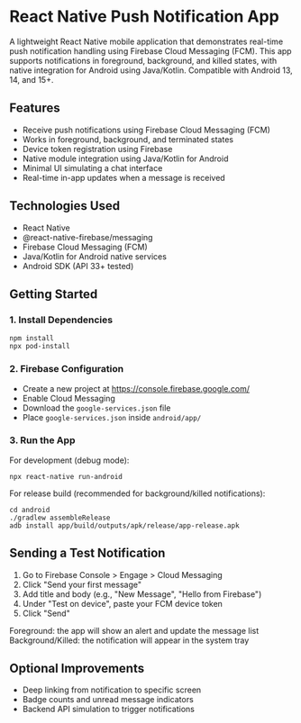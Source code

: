 # React Native Push Notification App

A lightweight React Native mobile application that demonstrates real-time push notification handling using Firebase Cloud Messaging (FCM). This app supports notifications in foreground, background, and killed states, with native integration for Android using Java/Kotlin. Compatible with Android 13, 14, and 15+.

## Features

- Receive push notifications using Firebase Cloud Messaging (FCM)
- Works in foreground, background, and terminated states
- Device token registration using Firebase
- Native module integration using Java/Kotlin for Android
- Minimal UI simulating a chat interface
- Real-time in-app updates when a message is received

## Technologies Used

- React Native
- @react-native-firebase/messaging
- Firebase Cloud Messaging (FCM)
- Java/Kotlin for Android native services
- Android SDK (API 33+ tested)

## Getting Started

### 1. Install Dependencies

```
npm install
npx pod-install
```

### 2. Firebase Configuration

- Create a new project at https://console.firebase.google.com/
- Enable Cloud Messaging
- Download the `google-services.json` file
- Place `google-services.json` inside `android/app/`

### 3. Run the App

For development (debug mode):

```
npx react-native run-android
```

For release build (recommended for background/killed notifications):

```
cd android
./gradlew assembleRelease
adb install app/build/outputs/apk/release/app-release.apk
```

## Sending a Test Notification

1. Go to Firebase Console > Engage > Cloud Messaging
2. Click "Send your first message"
3. Add title and body (e.g., "New Message", "Hello from Firebase")
4. Under "Test on device", paste your FCM device token
5. Click "Send"

Foreground: the app will show an alert and update the message list  
Background/Killed: the notification will appear in the system tray


## Optional Improvements

- Deep linking from notification to specific screen
- Badge counts and unread message indicators
- Backend API simulation to trigger notifications

